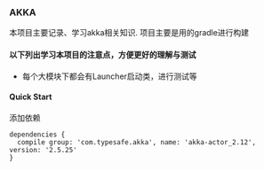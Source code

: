 ### AKKA
本项目主要记录、学习akka相关知识.
项目主要是用的gradle进行构建
#### 以下列出学习本项目的注意点，方便更好的理解与测试
* 每个大模块下都会有Launcher启动类，进行测试等

#### Quick Start
添加依赖
```
dependencies {
  compile group: 'com.typesafe.akka', name: 'akka-actor_2.12', version: '2.5.25'
}
```